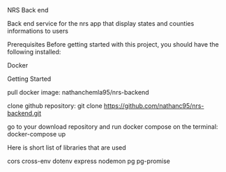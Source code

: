NRS Back end

Back end service for the nrs app that display states and counties informations to users 

Prerequisites
Before getting started with this project, you should have the following installed:

Docker

Getting Started

pull docker image: nathanchemla95/nrs-backend 

clone github repository: git clone https://github.com/nathanc95/nrs-backend.git

go to your download repository and run docker compose on the terminal: docker-compose up

Here is short list of libraries that are used

cors
cross-env
dotenv
express
nodemon
pg
pg-promise
